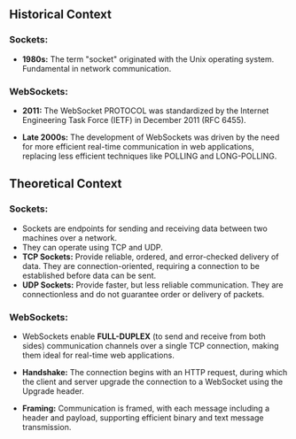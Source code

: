 ## Historical Context

### Sockets:

- **1980s:** The term "socket" originated with the Unix operating system. Fundamental in network communication.

### WebSockets:

- **2011:** The WebSocket PROTOCOL was standardized by the Internet Engineering Task Force (IETF) in December 2011 (RFC 6455).

- **Late 2000s:** The development of WebSockets was driven by the need for more efficient real-time communication in web applications, replacing less efficient techniques like POLLING and LONG-POLLING.

## Theoretical Context

### Sockets:

- Sockets are endpoints for sending and receiving data between two machines over a network.
- They can operate using TCP and UDP.
- **TCP Sockets:** Provide reliable, ordered, and error-checked delivery of data. They are connection-oriented, requiring a connection to be established before data can be sent.
- **UDP Sockets:** Provide faster, but less reliable communication. They are connectionless and do not guarantee order or delivery of packets.

### WebSockets:

- WebSockets enable **FULL-DUPLEX** (to send and receive from both sides) communication channels over a single TCP connection, making them ideal for real-time web applications.

- **Handshake:** The connection begins with an HTTP request, during which the client and server upgrade the connection to a WebSocket using the Upgrade header.

- **Framing:** Communication is framed, with each message including a header and payload, supporting efficient binary and text message transmission.
